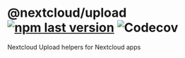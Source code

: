 # @nextcloud/upload [![npm last version](https://img.shields.io/npm/v/@nextcloud/upload.svg?style=flat-square)](https://www.npmjs.com/package/@nextcloud/upload) ![Codecov](https://img.shields.io/codecov/c/github/nextcloud/nextcloud-upload?style=flat-square)

Nextcloud Upload helpers for Nextcloud apps 
